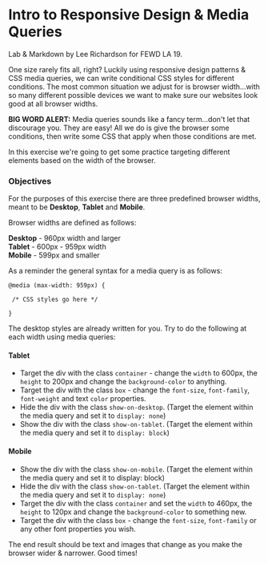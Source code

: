 # Intro to Responsive Design & Media Queries

Lab & Markdown by Lee Richardson for FEWD LA 19.

One size rarely fits all, right?  Luckily using responsive design patterns & CSS media queries, we can write conditional CSS styles for different conditions.  The most common situation we adjust for is browser width...with so many different possible devices we want to make sure our websites look good at all browser widths. 


**BIG WORD ALERT:** Media queries sounds like a fancy term...don't let that discourage you. They are easy!  All we do is give the browser some conditions, then write some CSS that apply when those conditions are met. 

In this exercise we're going to get some practice targeting different elements based on the width of the browser.  

### Objectives

For the purposes of this exercise there are three predefined browser widths, meant to be **Desktop**, **Tablet** and **Mobile**.  

Browser widths are defined as follows: 

**Desktop** - 960px width and larger  
**Tablet** - 600px - 959px width  
**Mobile** - 599px and smaller  

As a reminder the general syntax for a media query is as follows:  

```
@media (max-width: 959px) {

 /* CSS styles go here */

}
```

The desktop styles are already written for you. Try to do the following at each width using media queries:  

#### Tablet

* Target the div with the class `container` - change the `width` to 600px, the `height` to 200px and change the `background-color` to anything.  
* Target the div with the class `box` - change the `font-size`, `font-family`, `font-weight` and text `color` properties. 
* Hide the div with the class `show-on-desktop`. (Target the element within the media query and set it to `display: none`)
* Show the div with the class `show-on-tablet`. (Target the element within the media query and set it to `display: block`)

#### Mobile

* Show the div with the class `show-on-mobile`. (Target the element within the media query and set it to display: block)
* Hide the div with the class `show-on-tablet`. (Target the element within the media query and set it to `display: none`)
* Target the div with the class `container` and set the `width` to 460px, the `height` to 120px and change the `background-color` to something new.
* Target the div with the class `box` - change the `font-size`, `font-family` or any other font properties you wish. 

The end result should be text and images that change as you make the browser wider & narrower. Good times! 

